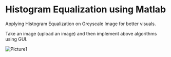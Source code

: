 # Histogram Equalization using Matlab

Applying Histogram Equalization on Greyscale Image for better visuals.

Take an image (upload an image) and then implement above algorithms using GUI.


![Picture1](https://user-images.githubusercontent.com/85974328/161429918-0428c919-3ec1-4e0b-be0e-4faa93f70563.jpg)
